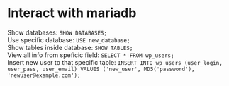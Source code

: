 # Interact with mariadb

Show databases: ```SHOW DATABASES;```\
Use specific database: ```USE new_database;```\
Show tables inside database: ```SHOW TABLES;```\
View all info from speficic field: ```SELECT * FROM wp_users;```\
Insert new user to that specific table: ```INSERT INTO wp_users (user_login, user_pass, user_email)
VALUES ('new_user', MD5('password'), 'newuser@example.com');```

